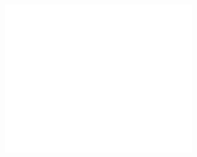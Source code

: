 <div align="center">
	<br>
	<a href="https://omegaui-io.web.app/" title="Explore My World">
		<img src="header.svg" width="800" height="400">
	</a>
	<br>
</div>